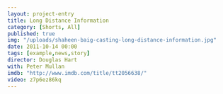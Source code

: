 ```yaml
---
layout: project-entry
title: Long Distance Information
category: [Shorts, All]
published: true
img: "/uploads/shaheen-baig-casting-long-distance-information.jpg"
date: 2011-10-14 00:00
tags: [example,news,story]
director: Douglas Hart
with: Peter Mullan
imdb: "http://www.imdb.com/title/tt2056638/"
video: z7p6ez86kq
---
```



